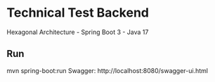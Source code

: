 ﻿# Technical Test Backend
Hexagonal Architecture - Spring Boot 3 - Java 17
## Run
mvn spring-boot:run
Swagger: http://localhost:8080/swagger-ui.html
